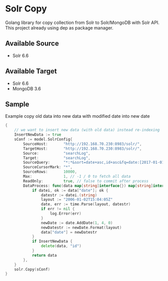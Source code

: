 # Solr Copy
Golang library for copy collection from Solr to Solr/MongoDB with Solr API. This project already using dep as package manager.

## Available Source 
- Solr 6.6

## Available Target 
- Solr 6.6
- MongoDB 3.6

## Sample
Example copy old data into new data with modified date into new date
```go
{
	// we want to insert new data (with old data) instead re-indexing
	InsertNewData := true
	sConf := model.SolrConfig{
		SourceHost:       "http://192.168.70.230:8983/solr/",
		TargetHost:       "http://192.168.70.230:8983/solr/",
		Source:           "searchLog",
		Target:           "searchLog",
		SourceQuery:      "*:*&sort=date+asc,id+asc&fq=date:[2017-01-01T00:00:00Z%20TO%202017-02-01T00:00:00Z]",
		SourceCursorMark: "*", 
		SourceRows:       10000,
		Max:              1, // -1 / 0 to fetch all data
		ReadOnly:         true, // false to commit after process
		DataProcess: func(data map[string]interface{}) map[string]interface{} {
			if datei, ok := data["date"]; ok {
				datestr := datei.(string)
				layout := "2006-01-02T15:04:05Z"
				date, err := time.Parse(layout, datestr)
				if err != nil {
					log.Error(err)
				}
				newDate := date.AddDate(1, 4, 0)
				newDatestr := newDate.Format(layout)
				data["date"] = newDatestr
			}
			if InsertNewData {
				delete(data, "id") 
			}
			return data
		},
	}
	solr.Copy(sConf)
}
```
